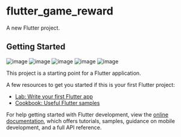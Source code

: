 # flutter_game_reward

A new Flutter project.

## Getting Started
![image](https://user-images.githubusercontent.com/86960501/179397258-8e2d0b3f-08bd-4454-9b02-4d82dffe68c6.png)
![image](https://user-images.githubusercontent.com/86960501/179397270-1a22af2b-ad9e-4e2e-9ed1-85d066e51383.png)
![image](https://user-images.githubusercontent.com/86960501/179397272-0e7be1e9-467f-483c-ae98-d98605eac885.png)
![image](https://user-images.githubusercontent.com/86960501/179397288-f0df27c3-009c-48f6-9f93-a9bcd2b3c413.png)
![image](https://user-images.githubusercontent.com/86960501/179397310-08ba4b6f-51a7-4dba-902a-5e7a29b7406f.png)


This project is a starting point for a Flutter application.

A few resources to get you started if this is your first Flutter project:

- [Lab: Write your first Flutter app](https://docs.flutter.dev/get-started/codelab)
- [Cookbook: Useful Flutter samples](https://docs.flutter.dev/cookbook)

For help getting started with Flutter development, view the
[online documentation](https://docs.flutter.dev/), which offers tutorials,
samples, guidance on mobile development, and a full API reference.
